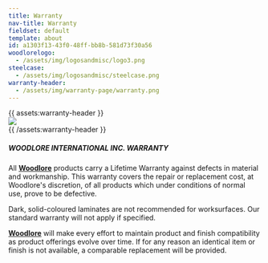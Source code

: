 ```yaml
---
title: Warranty
nav-title: Warranty
fieldset: default
template: about
id: a1303f13-43f0-48ff-bb8b-581d73f30a56
woodlorelogo:
  - /assets/img/logosandmisc/logo3.png
steelcase:
  - /assets/img/logosandmisc/steelcase.png
warranty-header:
  - /assets/img/warranty-page/warranty.png
---
```

<div class="block">
    <div class="row">
        {{ assets:warranty-header }}
            <div class="col">
                <img src="{{ glide:url q="75" fm="webp" }}" class="large-image">
            </div>
        {{ /assets:warranty-header }}
    </div>
</div>
<div class="block">
    <h5 class="orange bold">WOODLORE INTERNATIONAL INC. WARRANTY</h5>
    <p>All <a href="/about/about-us"><strong class="dgreen">Woodlore</strong></a> products carry a Lifetime Warranty against defects in material and workmanship. This warranty covers the repair or replacement cost, at Woodlore's discretion, of all products which under conditions of normal use, prove to be defective.</p>
    <p>Dark, solid-coloured laminates are not recommended for worksurfaces. Our standard warranty will not apply if specified.</p>
    <p><a href="/about/about-us"><strong class="dgreen">Woodlore</strong></a> will make every effort to maintain product and finish compatibility as product offerings evolve over time. If for any reason an identical item or finish is not available, a comparable replacement will be provided.</p>
</div>
